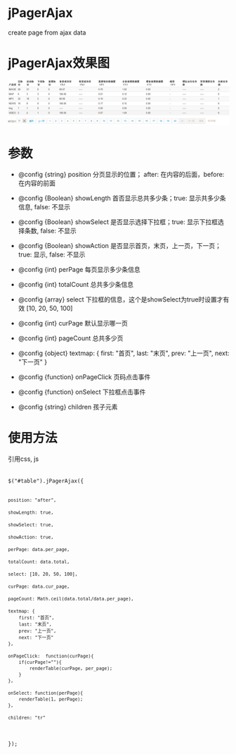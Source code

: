 jPagerAjax
==========

create page from ajax data


# jPagerAjax效果图 #

![jPagerAjax效果图](images/ajax.jpg)

# 参数 #

* @config {string} 			position 分页显示的位置； after: 在内容的后面，before: 在内容的前面

* @config {Boolean} 			showLength 首否显示总共多少条；true: 显示共多少条信息, false: 不显示

* @config {Boolean} 			showSelect 是否显示选择下拉框；true: 显示下拉框选择条数, false: 不显示

* @config {Boolean} 			showAction 是否显示首页，末页，上一页，下一页；true: 显示, false: 不显示

* @config {int}                perPage 每页显示多少条信息

* @config {int}                totalCount 总共多少条信息

* @config {array}              select 下拉框的信息，这个是showSelect为true时设置才有效 [10, 20, 50, 100]

* @config {int}                curPage 默认显示哪一页

* @config {int}                pageCount 总共多少页

* @config {object}             textmap: {
								first: "首页",
								last: "末页",
								prev: "上一页",
								next: "下一页"
							}
							
* @config {function}           onPageClick 页码点击事件

* @config {function}           onSelect 下拉框点击事件

* @config {string}             children 孩子元素

# 使用方法 #

引用css, js

<link rel="stylesheet" type="text/css" href="jPagerAjax/jPagerAjax.css">

<script type="text/javascript" src="jPagerAjax/jquery-1.8.0.js"></script>

<script type="text/javascript" src="jPagerAjax/jquery.jPagerAjax.js"></script>

<code javascript>
$("#table").jPagerAjax({

	position: "after",  
	
	showLength: true,  
	
	showSelect: true, 
	
	showAction: true,  
	
	perPage: data.per_page,  
	
	totalCount: data.total,  
	
	select: [10, 20, 50, 100],
	
	curPage: data.cur_page,  
	
	pageCount: Math.ceil(data.total/data.per_page), 
	
	textmap: {
		first: "首页",
		last: "末页",
		prev: "上一页",
		next: "下一页"
	}, 
	
	onPageClick:  function(curPage){  
		if(curPage!=""){
			renderTable(curPage, per_page);							
		}
	},
	
	onSelect: function(perPage){
		renderTable(1, perPage);
	},  
	
	children: "tr"                
});
</code>

